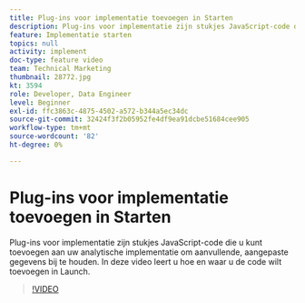 ```yaml
---
title: Plug-ins voor implementatie toevoegen in Starten
description: Plug-ins voor implementatie zijn stukjes JavaScript-code die u kunt toevoegen aan uw analytische implementatie om aanvullende, aangepaste gegevens bij te houden. In deze video leert u hoe en waar u de code wilt toevoegen in Launch.
feature: Implementatie starten
topics: null
activity: implement
doc-type: feature video
team: Technical Marketing
thumbnail: 28772.jpg
kt: 3594
role: Developer, Data Engineer
level: Beginner
exl-id: ffc3863c-4875-4502-a572-b344a5ec34dc
source-git-commit: 32424f3f2b05952fe4df9ea91dcbe51684cee905
workflow-type: tm+mt
source-wordcount: '82'
ht-degree: 0%

---
```


# Plug-ins voor implementatie toevoegen in Starten

Plug-ins voor implementatie zijn stukjes JavaScript-code die u kunt toevoegen aan uw analytische implementatie om aanvullende, aangepaste gegevens bij te houden. In deze video leert u hoe en waar u de code wilt toevoegen in Launch.

>[!VIDEO](https://video.tv.adobe.com/v/28772/?quality=12&learn=on)
